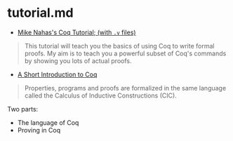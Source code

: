 # tutorial.md

- [Mike Nahas's Coq Tutorial; (with `.v` files)](https://coq.inria.fr/tutorial-nahas)

> This tutorial will teach you the basics of using Coq to write formal proofs.
My aim is to teach you a powerful subset of Coq's commands by showing you lots of actual proofs. 

- [A Short Introduction to Coq](https://coq.inria.fr/a-short-introduction-to-coq)

> Properties, programs and proofs are formalized in the same language 
called the Calculus of Inductive Constructions (CIC). 

Two parts:
- The language of Coq
- Proving in Coq

